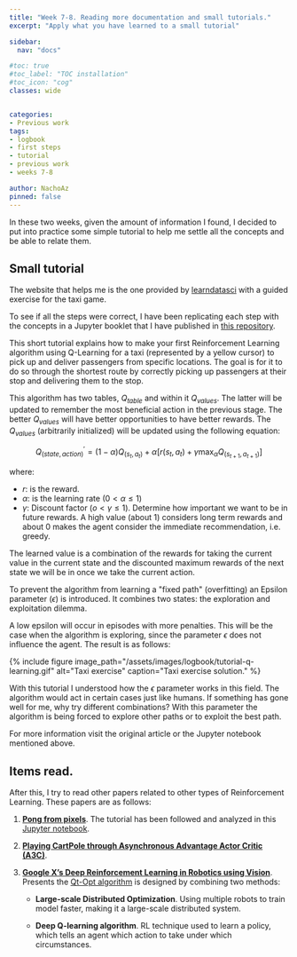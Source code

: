 ```yaml
---
title: "Week 7-8. Reading more documentation and small tutorials."
excerpt: "Apply what you have learned to a small tutorial"

sidebar:
  nav: "docs"

#toc: true
#toc_label: "TOC installation"
#toc_icon: "cog"
classes: wide


categories:
- Previous work
tags:
- logbook
- first steps
- tutorial
- previous work
- weeks 7-8

author: NachoAz
pinned: false
---
```


In these two weeks, given the amount of information I found, I decided to put into practice some simple tutorial to help me settle all the concepts and be able to relate them.


## Small tutorial

The website that helps me is the one provided by [learndatasci](https://www.learndatasci.com/tutorials/reinforcement-q-learning-scratch-python-openai-gym/) with a guided exercise for the taxi game.

To see if all the steps were correct, I have been replicating each step with the concepts in a Jupyter booklet that I have published in [this repository](https://github.com/igarag/machine_learning/blob/master/reinforcement-learning-projects/taxi/DRL_test.ipynb).

This short tutorial explains how to make your first Reinforcement Learning algorithm using Q-Learning for a taxi (represented by a yellow cursor) to pick up and deliver passengers from specific locations. The goal is for it to do so through the shortest route by correctly picking up passengers at their stop and delivering them to the stop.

This algorithm has two tables, $Q_{table}$ and within it $Q_{values}$. The latter will be updated to remember the most beneficial action in the previous stage. The better $Q_{values}$ will have better opportunities to have better rewards. The $Q_{values}$ (arbitrarily initialized) will be updated using the following equation:

$$
Q^{\prime}_{(state, action)} = (1 - \alpha) Q_{(s_t,a_t)} + \alpha [r(s_t, a_t) +\gamma \max_{\alpha}Q_{(s_{t+1},a_{t+1})}]
$$

where:
- $r$: is the reward.
- $\alpha$: is the learning rate ($0< \alpha \leq 1$)
- $\gamma$: Discount factor ($o < \gamma \leq 1$). Determine how important we want to be in future rewards. A high value (about 1) considers long term rewards and about 0 makes the agent consider the immediate recommendation, i.e. greedy.

The learned value is a combination of the rewards for taking the current value in the current state and the discounted maximum rewards of the next state we will be in once we take the current action.

To prevent the algorithm from learning a "fixed path" (overfitting) an Epsilon parameter ($\epsilon$) is introduced. It combines two states: the exploration and exploitation dilemma.

A low epsilon will occur in episodes with more penalties. This will be the case when the algorithm is exploring, since the parameter $\epsilon$ does not influence the agent. The result is as follows:


{% include figure image_path="/assets/images/logbook/tutorial-q-learning.gif" alt="Taxi exercise" caption="Taxi exercise solution." %}


With this tutorial I understood how the $\epsilon$ parameter works in this field. The algorithm would act in certain cases just like humans. If something has gone well for me, why try different combinations? With this parameter the algorithm is being forced to explore other paths or to exploit the best path.

For more information visit the original article or the Jupyter notebook mentioned above. 

## Items read.

After this, I try to read other papers related to other types of Reinforcement Learning. These papers are as follows:

1. [**Pong from pixels**](http://karpathy.github.io/2016/05/31/rl/). The tutorial has been followed and analyzed in this [Jupyter notebook](https://github.com/igarag/machine_learning/blob/master/reinforcement-learning-projects/pong/QLearning/pong_notebook.ipynb).
2. [**Playing CartPole through Asynchronous Advantage Actor Critic (A3C)**](https://medium.com/tensorflow/deep-reinforcement-learning-playing-cartpole-through-asynchronous-advantage-actor-critic-a3c-7eab2eea5296).
3. [**Google X’s Deep Reinforcement Learning in Robotics using Vision**](https://hackernoon.com/google-xs-deep-reinforcement-learning-in-robotics-using-vision-7a78e87ab171). Presents the [Qt-Opt algorithm](https://arxiv.org/abs/1806.10293) is designed by combining two methods:

    - **Large-scale Distributed Optimization**. Using multiple robots to train model faster, making it a large-scale distributed system.

    - **Deep Q-learning algorithm**. RL technique used to learn a policy, which tells an agent which action to take under which circumstances.